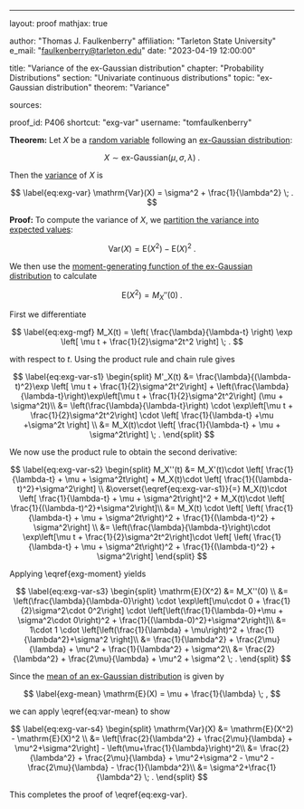 ---
layout: proof
mathjax: true

author: "Thomas J. Faulkenberry"
affiliation: "Tarleton State University"
e_mail: "faulkenberry@tarleton.edu"
date: "2023-04-19 12:00:00"

title: "Variance of the ex-Gaussian distribution"
chapter: "Probability Distributions"
section: "Univariate continuous distributions"
topic: "ex-Gaussian distribution"
theorem: "Variance"

sources:
  
proof_id: P406
shortcut: "exg-var"
username: "tomfaulkenberry"


**Theorem:** Let $X$ be a [random variable](/D/rvar) following an [ex-Gaussian distribution](/D/exg):

$$ \label{eq:exg}
X \sim \text{ex-Gaussian}(\mu, \sigma, \lambda) \; .
$$

Then the [variance](/D/var) of $X$ is 

$$ \label{eq:exg-var}
\mathrm{Var}(X) = \sigma^2 + \frac{1}{\lambda^2} \; .
$$


**Proof:** To compute the variance of $X$, we [partition the variance into expected values](/P/var-mean):

$$ \label{eq:var-mean}
\mathrm{Var}(X) = \mathrm{E}(X^2)-\mathrm{E}(X)^2 \; .
$$

We then use the [moment-generating function of the ex-Gaussian distribution](/P/exg-mgf) to calculate

$$ \label{eq:exg-moment}
\mathrm{E}(X^2) = M_X''(0) \; .
$$

First we differentiate

$$ \label{eq:exg-mgf}
M_X(t) = \left( \frac{\lambda}{\lambda-t} \right) \exp \left[ \mu t + \frac{1}{2}\sigma^2t^2 \right] \; .
$$

with respect to $t$. Using the product rule and chain rule gives

$$ \label{eq:exg-var-s1}
\begin{split}
M'_X(t) &= \frac{\lambda}{(\lambda-t)^2}\exp \left[ \mu t + \frac{1}{2}\sigma^2t^2\right] + \left(\frac{\lambda}{\lambda-t}\right)\exp\left[\mu t + \frac{1}{2}\sigma^2t^2\right] (\mu + \sigma^2t)\\
&= \left(\frac{\lambda}{\lambda-t}\right) \cdot \exp\left[\mu t + \frac{1}{2}\sigma^2t^2\right] \cdot \left[ \frac{1}{\lambda-t} +\mu +\sigma^2t \right] \\
&= M_X(t)\cdot \left[ \frac{1}{\lambda-t} + \mu + \sigma^2t\right] \; .
\end{split}
$$

We now use the product rule to obtain the second derivative:

$$ \label{eq:exg-var-s2}
\begin{split}
M_X''(t) &= M_X'(t)\cdot \left[ \frac{1}{\lambda-t} + \mu + \sigma^2t\right] + M_X(t)\cdot \left[ \frac{1}{(\lambda-t)^2}+\sigma^2\right] \\
&\overset{\eqref{eq:exg-var-s1}}{=} M_X(t)\cdot \left[ \frac{1}{\lambda-t} + \mu + \sigma^2t\right]^2 + M_X(t)\cdot \left[ \frac{1}{(\lambda-t)^2}+\sigma^2\right]\\
&= M_X(t) \cdot \left[ \left( \frac{1}{\lambda-t} + \mu + \sigma^2t\right)^2 + \frac{1}{(\lambda-t)^2} + \sigma^2\right] \\
&= \left(\frac{\lambda}{\lambda-t}\right)\cdot \exp\left[\mu t + \frac{1}{2}\sigma^2t^2\right]\cdot \left[ \left( \frac{1}{\lambda-t} + \mu + \sigma^2t\right)^2 + \frac{1}{(\lambda-t)^2} + \sigma^2\right]
\end{split}
$$

Applying \eqref{exg-moment} yields

$$ \label{eq:exg-var-s3}
\begin{split}
\mathrm{E}(X^2) &= M_X''(0) \\
&= \left(\frac{\lambda}{\lambda-0}\right) \cdot \exp\left[\mu\cdot 0 + \frac{1}{2}\sigma^2\cdot 0^2\right] \cdot \left[\left(\frac{1}{\lambda-0}+\mu + \sigma^2\cdot 0\right)^2 + \frac{1}{(\lambda-0)^2}+\sigma^2\right]\\
&= 1\cdot 1 \cdot \left[\left(\frac{1}{\lambda} + \mu\right)^2 + \frac{1}{\lambda^2}+\sigma^2 \right]\\
&= \frac{1}{\lambda^2} + \frac{2\mu}{\lambda} + \mu^2 + \frac{1}{\lambda^2} + \sigma^2\\
&= \frac{2}{\lambda^2} + \frac{2\mu}{\lambda} + \mu^2 + \sigma^2 \; .
\end{split}
$$

Since the [mean of an ex-Gaussian distribution](/P/exg-mean) is given by

$$ \label{exg-mean}
\mathrm{E}(X) = \mu + \frac{1}{\lambda} \; ,
$$

we can apply \eqref{eq:var-mean} to show

$$ \label{eq:exg-var-s4}
\begin{split}
\mathrm{Var}(X) &= \mathrm{E}(X^2) - \mathrm{E}(X)^2 \\
&= \left[\frac{2}{\lambda^2} + \frac{2\mu}{\lambda} + \mu^2+\sigma^2\right] - \left(\mu+\frac{1}{\lambda}\right)^2\\
&= \frac{2}{\lambda^2} + \frac{2\mu}{\lambda} + \mu^2+\sigma^2 - \mu^2 - \frac{2\mu}{\lambda} - \frac{1}{\lambda^2}\\
&= \sigma^2+\frac{1}{\lambda^2} \; .
\end{split}
$$

This completes the proof of \eqref{eq:exg-var}.
